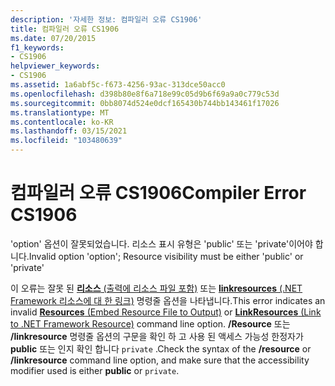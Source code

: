 ```yaml
---
description: '자세한 정보: 컴파일러 오류 CS1906'
title: 컴파일러 오류 CS1906
ms.date: 07/20/2015
f1_keywords:
- CS1906
helpviewer_keywords:
- CS1906
ms.assetid: 1a6abf5c-f673-4256-93ac-313dce50acc0
ms.openlocfilehash: d398b80e8f6a718e99c05d9b6f69a9a0c779c53d
ms.sourcegitcommit: 0bb8074d524e0dcf165430b744bb143461f17026
ms.translationtype: MT
ms.contentlocale: ko-KR
ms.lasthandoff: 03/15/2021
ms.locfileid: "103480639"
---
```

# <a name="compiler-error-cs1906"></a><span data-ttu-id="c6602-103">컴파일러 오류 CS1906</span><span class="sxs-lookup"><span data-stu-id="c6602-103">Compiler Error CS1906</span></span>

<span data-ttu-id="c6602-104">'option' 옵션이 잘못되었습니다. 리소스 표시 유형은 'public' 또는 'private'이어야 합니다.</span><span class="sxs-lookup"><span data-stu-id="c6602-104">Invalid option 'option'; Resource visibility must be either 'public' or 'private'</span></span>  
  
 <span data-ttu-id="c6602-105">이 오류는 잘못 된 [ **리소스** (출력에 리소스 파일 포함)](../language-reference/compiler-options/resources.md#resources) 또는 [ **linkresources** (.NET Framework 리소스에 대 한 링크)](../language-reference/compiler-options/resources.md#linkresources) 명령줄 옵션을 나타냅니다.</span><span class="sxs-lookup"><span data-stu-id="c6602-105">This error indicates an invalid [**Resources** (Embed Resource File to Output)](../language-reference/compiler-options/resources.md#resources) or [**LinkResources** (Link to .NET Framework Resource)](../language-reference/compiler-options/resources.md#linkresources) command line option.</span></span> <span data-ttu-id="c6602-106">**/Resource** 또는 **/linkresource** 명령줄 옵션의 구문을 확인 하 고 사용 된 액세스 가능성 한정자가 **public** 또는 인지 확인 합니다 `private` .</span><span class="sxs-lookup"><span data-stu-id="c6602-106">Check the syntax of the **/resource** or **/linkresource** command line option, and make sure that the accessibility modifier used is either **public** or `private`.</span></span>
